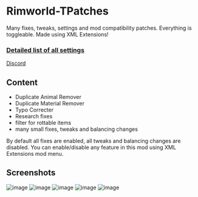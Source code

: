 # Rimworld-TPatches
Many fixes, tweaks, settings and mod compatibility patches. Everything is toggleable. Made using XML Extensions!

### [Detailed list of all settings](https://docs.google.com/spreadsheets/d/1nhq6maAQgqy5VEXBN_rNa-neVqVlNxartAt38_Km4TA/edit?usp=sharing)

[Discord](https://discord.gg/dcVj4b5VwJ)


## Content
- Duplicate Animal Remover
- Duplicate Material Remover
- Typo Correcter
- Research fixes
- filter for rottable items
- many small fixes, tweaks and balancing changes

By default all fixes are enabled, all tweaks and balancing changes are disabled. You can enable/disable any feature in this mod using XML Extensions mod menu.

## Screenshots
![image](https://user-images.githubusercontent.com/76593873/137011227-53aaf321-9e0e-446b-a041-8f9863cb6086.png)
![image](https://user-images.githubusercontent.com/76593873/137011244-0826ca96-747d-48d3-9e8e-64f5649baa1b.png)
![image](https://user-images.githubusercontent.com/76593873/137011270-0e951d25-f926-427e-ad78-3fbec460151b.png)
![image](https://user-images.githubusercontent.com/76593873/137011197-77af973f-c791-46d1-a3c3-a63ec137c729.png)
![image](https://user-images.githubusercontent.com/76593873/137011210-e827b089-c395-4ee0-89d2-b28c49110538.png)

